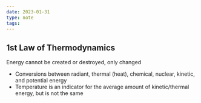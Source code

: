 ```yaml
---
date: 2023-01-31
type: note
tags:
---
```


## 1st Law of Thermodynamics
Energy cannot be created or destroyed, only changed
- Conversions between radiant, thermal (heat), chemical, nuclear, kinetic, and potential energy
- Temperature is an indicator for the average amount of kinetic/thermal energy, but is not the same
